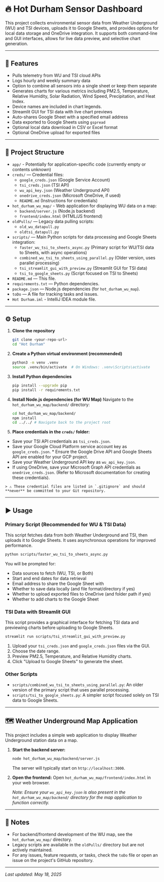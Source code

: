 # 🔥 Hot Durham Sensor Dashboard

This project collects environmental sensor data from Weather Underground (WU) and TSI devices, uploads it to Google Sheets, and provides options for local data storage and OneDrive integration. It supports both command-line and GUI interfaces, allows for live data preview, and selective chart generation.

---

## 🚀 Features

- Pulls telemetry from WU and TSI cloud APIs
- Logs hourly and weekly summary data
- Option to combine all sensors into a single sheet or keep them separate
- Generates charts for various metrics including PM2.5, Temperature, Relative Humidity, Solar Radiation, Wind Speed, Precipitation, and Heat Index.
- Device names are included in chart legends.
- Streamlit GUI for TSI data with live chart previews
- Auto-shares Google Sheet with a specified email address
- Data exported to Google Sheets using `gspread`
- Optional local data download in CSV or Excel format
- Optional OneDrive upload for exported files

---

## 📁 Project Structure

- `app/` - Potentially for application-specific code (currently empty or contents unknown)
- `creds/` — Credential files:
   - `google_creds.json` (Google Service Account)
   - `tsi_creds.json` (TSI API)
   - `wu_api_key.json` (Weather Underground API)
   - `onedrive_creds.json` (Microsoft OneDrive, if used)
   - `README.md` (Instructions for credentials)
- `hot_durham_wu_map/` - Web application for displaying WU data on a map:
   - `backend/server.js` (Node.js backend)
   - `frontend/index.html` (HTML/JS frontend)
- `oldPulls/` — Legacy data pulling scripts:
   - `old_wu_datapull.py`
   - `oldtsi_datapull.py`
- `scripts/` — Main Python scripts for data processing and Google Sheets integration:
   - `faster_wu_tsi_to_sheets_async.py` (Primary script for WU/TSI data to Sheets, with async operations)
   - `combined_wu_tsi_to_sheets_using_parallel.py` (Older version, uses parallel processing)
   - `tsi_streamlit_gui_with_preview.py` (Streamlit GUI for TSI data)
   - `tsi_to_google_sheets.py` (Script focused on TSI to Sheets)
- `README.md` — This file.
- `requirements.txt` — Python dependencies.
- `package.json` — Node.js dependencies (for `hot_durham_wu_map`).
- `toDo` — A file for tracking tasks and issues.
- `Hot Durham.iml` - IntelliJ IDEA module file.

---

## ⚙️ Setup

1.  **Clone the repository**
    ```bash
    git clone <your-repo-url>
    cd "Hot Durham"
    ```

2.  **Create a Python virtual environment (recommended)**
    ```bash
    python3 -m venv .venv
    source .venv/bin/activate  # On Windows: .venv\Scripts\activate
    ```

3.  **Install Python dependencies**
    ```bash
    pip install --upgrade pip
    pip install -r requirements.txt
    ```

4.  **Install Node.js dependencies (for WU Map)**
    Navigate to the `hot_durham_wu_map/backend/` directory:
    ```bash
    cd hot_durham_wu_map/backend/
    npm install
    cd ../../ # Navigate back to the project root
    ```

5.  **Place credentials in the `creds/` folder:**
   *   Save your TSI API credentials as `tsi_creds.json`.
   *   Save your Google Cloud Platform service account key as `google_creds.json`.
      *   Ensure the Google Drive API and Google Sheets API are enabled for your GCP project.
   *   Save your Weather Underground API key as `wu_api_key.json`.
   *   If using OneDrive, save your Microsoft Graph API credentials as `onedrive_creds.json`. (Refer to Microsoft documentation for creating these credentials).

    > ⚠️ These credential files are listed in `.gitignore` and should **never** be committed to your Git repository.

---

## ▶️ Usage

### Primary Script (Recommended for WU & TSI Data)

This script fetches data from both Weather Underground and TSI, then uploads it to Google Sheets. It uses asynchronous operations for improved performance.

```bash
python scripts/faster_wu_tsi_to_sheets_async.py
```

You will be prompted for:
- Data sources to fetch (WU, TSI, or Both)
- Start and end dates for data retrieval
- Email address to share the Google Sheet with
- Whether to save data locally (and file format/directory if yes)
- Whether to upload exported files to OneDrive (and folder path if yes)
- Whether to add charts to the Google Sheet

### TSI Data with Streamlit GUI

This script provides a graphical interface for fetching TSI data and previewing charts before uploading to Google Sheets.

```bash
streamlit run scripts/tsi_streamlit_gui_with_preview.py
```

1.  Upload your `tsi_creds.json` and `google_creds.json` files via the GUI.
2.  Choose the date range.
3.  Preview PM2.5, Temperature, and Relative Humidity charts.
4.  Click "Upload to Google Sheets" to generate the sheet.

### Other Scripts

-   `scripts/combined_wu_tsi_to_sheets_using_parallel.py`: An older version of the primary script that uses parallel processing.
-   `scripts/tsi_to_google_sheets.py`: A simpler script focused solely on TSI data to Google Sheets.

---

## 🗺️ Weather Underground Map Application

This project includes a simple web application to display Weather Underground station data on a map.

1.  **Start the backend server:**
    ```bash
    node hot_durham_wu_map/backend/server.js
    ```
    The server will typically start on `http://localhost:3000`.

2.  **Open the frontend:**
    Open `hot_durham_wu_map/frontend/index.html` in your web browser.

    *Note: Ensure your `wu_api_key.json` is also present in the `hot_durham_wu_map/backend/` directory for the map application to function correctly.*

---

## 📝 Notes

-   For backend/frontend development of the WU map, see the `hot_durham_wu_map/` directory.
-   Legacy scripts are available in the `oldPulls/` directory but are not actively maintained.
-   For any issues, feature requests, or tasks, check the `toDo` file or open an issue on the project's GitHub repository.

---

*Last updated: May 18, 2025*

